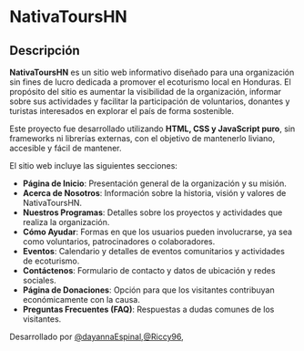 # NativaToursHN 

## Descripción

**NativaToursHN** es un sitio web informativo diseñado para una organización sin fines de lucro dedicada a promover el ecoturismo local en Honduras. El propósito del sitio es aumentar la visibilidad de la organización, informar sobre sus actividades y facilitar la participación de voluntarios, donantes y turistas interesados en explorar el país de forma sostenible.

Este proyecto fue desarrollado utilizando **HTML, CSS y JavaScript puro**, sin frameworks ni librerías externas, con el objetivo de mantenerlo liviano, accesible y fácil de mantener.

El sitio web incluye las siguientes secciones:

- **Página de Inicio**: Presentación general de la organización y su misión.
- **Acerca de Nosotros**: Información sobre la historia, visión y valores de NativaToursHN.
- **Nuestros Programas**: Detalles sobre los proyectos y actividades que realiza la organización.
- **Cómo Ayudar**: Formas en que los usuarios pueden involucrarse, ya sea como voluntarios, patrocinadores o colaboradores.
- **Eventos**: Calendario y detalles de eventos comunitarios y actividades de ecoturismo.
- **Contáctenos**: Formulario de contacto y datos de ubicación y redes sociales.
- **Página de Donaciones**: Opción para que los visitantes contribuyan económicamente con la causa.
- **Preguntas Frecuentes (FAQ)**: Respuestas a dudas comunes de los visitantes.




Desarrollado por [@dayannaEspinal](https://github.com/dayannaEspinal),[@Riccy96](https://github.com/Riccy96),
